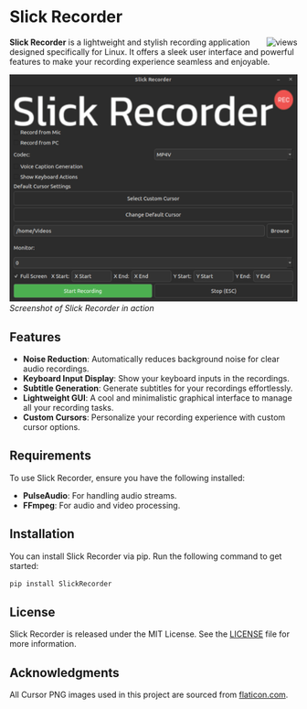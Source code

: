 # Slick Recorder

  <img  align="right" src="https://komarev.com/ghpvc/?username=slickrec&label=Project%20Views&color=0e75b6&style=flat" alt="views" />

**Slick Recorder** is a lightweight and stylish recording application designed specifically for Linux. It offers a sleek user interface and powerful features to make your recording experience seamless and enjoyable.

![Slick Recorder](Screenshot.png)  
*Screenshot of Slick Recorder in action*

## Features

- **Noise Reduction**: Automatically reduces background noise for clear audio recordings.
- **Keyboard Input Display**: Show your keyboard inputs in the recordings.
- **Subtitle Generation**: Generate subtitles for your recordings effortlessly.
- **Lightweight GUI**: A cool and minimalistic graphical interface to manage all your recording tasks.
- **Custom Cursors**: Personalize your recording experience with custom cursor options.

## Requirements

To use Slick Recorder, ensure you have the following installed:

- **PulseAudio**: For handling audio streams.
- **FFmpeg**: For audio and video processing.

## Installation

You can install Slick Recorder via pip. Run the following command to get started:

```bash
pip install SlickRecorder
```
## License

Slick Recorder is released under the MIT License. See the [LICENSE](LICENSE) file for more information.

## Acknowledgments

All Cursor PNG images used in this project are sourced from [flaticon.com](https://www.flaticon.com/).
